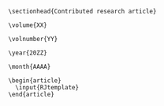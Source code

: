```{=latex}
\sectionhead{Contributed research article}
```
```{=latex}
\volume{XX}
```
```{=latex}
\volnumber{YY}
```
```{=latex}
\year{20ZZ}
```
```{=latex}
\month{AAAA}
```
```{=latex}
\begin{article}
  \input{RJtemplate}
\end{article}
```
